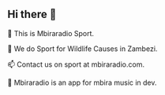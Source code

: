 ## Hi there 👋

🔭 This is Mbiraradio Sport.

🔭 We do Sport for Wildlife Causes in Zambezi.

📫 Contact us on sport at mbiraradio.com.

🌱 Mbiraradio is an app for mbira music in dev.


<!--
**Mbiraradio/mbiraradio** is a ✨ _special_ ✨ repository because its `README.md` (this file) appears on your GitHub profile.

Here are some ideas to get you started:

- 🔭 I’m currently working on ...
- 🌱 I’m currently learning ...
- 👯 I’m looking to collaborate on ...
- 🤔 I’m looking for help with ...
- 💬 Ask me about ...
- 📫 How to reach me: ...
- 😄 Pronouns: ...
- ⚡ Fun fact: ...
-->
